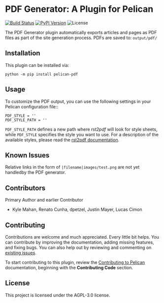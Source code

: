 PDF Generator: A Plugin for Pelican
====================================================

[![Build Status](https://img.shields.io/github/workflow/status/pelican-plugins/pdf/build)](https://github.com/pelican-plugins/pdf/actions)
[![PyPI Version](https://img.shields.io/pypi/v/pelican-pdf)](https://pypi.org/project/pelican-pdf/)
![License](https://img.shields.io/pypi/l/pelican-pdf?color=blue)

The PDF Generator plugin automatically exports articles and pages as PDF files as part of the site generation process.
PDFs are saved to: `output/pdf/`

Installation
------------

This plugin can be installed via:

    python -m pip install pelican-pdf

Usage
-----

To customize the PDF output, you can use the following settings in your
Pelican configuration file::

	PDF_STYLE = ''
	PDF_STYLE_PATH = ''

`PDF_STYLE_PATH` defines a new path where *rst2pdf* will look for style sheets, while ``PDF_STYLE`` specifies the style you want to use.
For a description of the available styles, please read the [rst2pdf documentation](http://rst2pdf.ralsina.me/handbook.html#styles).

Known Issues
------------

Relative links in the form of `|filename|images/test.png` are not yet handledby the PDF generator.

Contributors
------------

Primary Author and earlier Contributor

- Kyle Mahan, Renato Cunha, dpetzel, Justin Mayer, Lucas Cimon

Contributing
------------

Contributions are welcome and much appreciated. Every little bit helps. You can contribute by improving the documentation, adding missing features, and fixing bugs. You can also help out by reviewing and commenting on [existing issues][].

To start contributing to this plugin, review the [Contributing to Pelican][] documentation, beginning with the **Contributing Code** section.

[existing issues]: https://github.com/pelican-plugins/pdf/issues
[Contributing to Pelican]: https://docs.getpelican.com/en/latest/contribute.html

License
-------

This project is licensed under the AGPL-3.0 license.
